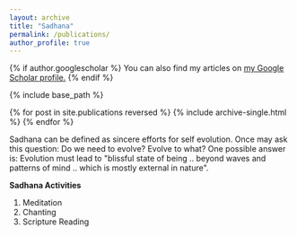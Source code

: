 ```yaml
---
layout: archive
title: "Sadhana"
permalink: /publications/
author_profile: true
---
```


{% if author.googlescholar %}
  You can also find my articles on <u><a href="{{author.googlescholar}}">my Google Scholar profile</a>.</u>
{% endif %}

{% include base_path %}

{% for post in site.publications reversed %}
  {% include archive-single.html %}
{% endfor %}

Sadhana can be defined as sincere efforts for self evolution. Once may ask this question: Do we need to evolve? Evolve to what?
One possible answer is: Evolution must lead to "blissful state of being .. beyond waves and patterns of mind .. which is mostly external in nature". 

**Sadhana Activities**

1. Meditation 
2. Chanting
3. Scripture Reading
